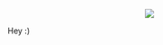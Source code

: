 <p align="center">
  <img src="https://github-readme-stats.vercel.app/api?username=louismeunier&show_icons=true&theme=tokyonight&count_private=true">
</p>

Hey :)

